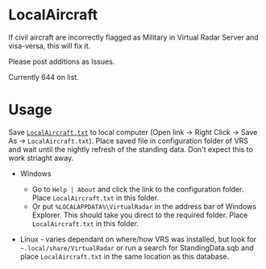 # LocalAircraft

If civil aircraft are incorrectly flagged as Military in Virtual Radar Server and visa-versa, this will fix it.

Please post additions as Issues.

Currently 644 on list.

# Usage

Save [``LocalAircraft.txt``](https://raw.githubusercontent.com/rikgale/LocalAircraft/main/LocalAircraft.txt) to local computer (Open link -> Right Click -> Save As -> ``LocalAircraft.txt``). Place saved file in configuration folder of VRS and wait until the nightly refresh of the standing data. Don't expect this to work striaght away.

- Windows 
  - Go to ``Help | About`` and click the link to the configuration folder. Place ``LocalAircraft.txt`` in this folder. 
  - Or put ``%LOCALAPPDATA%\VirtualRadar`` in the address bar of Windows Explorer. This should take you direct to the required folder. Place ``LocalAircraft.txt`` in this folder. 

- Linux - varies dependant on where/how VRS was installed, but look for ``~.local/share/VirtualRadar`` or run a search for StandingData.sqb and place ``LocalAircraft.txt`` in the same location as this database.
